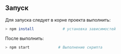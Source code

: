 ## Запуск 

Для запуска следует в корне проекта выполнить: 
```bash
> npm install             # установка зависимостей
```


После выполнить:
```bash
> npm start             # Выполнение скрипта
```

